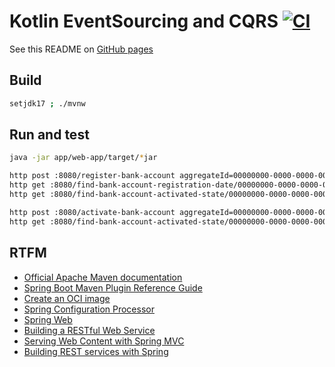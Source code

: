 # Kotlin EventSourcing and CQRS [![CI](https://github.com/daggerok/event-sourcing-and-cqrs-k/actions/workflows/ci.yaml/badge.svg)](https://github.com/daggerok/event-sourcing-and-cqrs-k/actions/workflows/ci.yaml)

See this README on [GitHub pages](https://daggerok.github.io/event-sourcing-and-cqrs-k/)

## Build

```bash
setjdk17 ; ./mvnw 
```

## Run and test

```bash
java -jar app/web-app/target/*jar

http post :8080/register-bank-account aggregateId=00000000-0000-0000-0000-000000000001 username=maksimko password=pwd
http get :8080/find-bank-account-registration-date/00000000-0000-0000-0000-000000000001
http get :8080/find-bank-account-activated-state/00000000-0000-0000-0000-000000000001

http post :8080/activate-bank-account aggregateId=00000000-0000-0000-0000-000000000001
http get :8080/find-bank-account-activated-state/00000000-0000-0000-0000-000000000001
```

## RTFM

* [Official Apache Maven documentation](https://maven.apache.org/guides/index.html)
* [Spring Boot Maven Plugin Reference Guide](https://docs.spring.io/spring-boot/docs/2.6.3/maven-plugin/reference/html/)
* [Create an OCI image](https://docs.spring.io/spring-boot/docs/2.6.3/maven-plugin/reference/html/#build-image)
* [Spring Configuration Processor](https://docs.spring.io/spring-boot/docs/2.6.3/reference/htmlsingle/#configuration-metadata-annotation-processor)
* [Spring Web](https://docs.spring.io/spring-boot/docs/2.6.3/reference/htmlsingle/#boot-features-developing-web-applications)
* [Building a RESTful Web Service](https://spring.io/guides/gs/rest-service/)
* [Serving Web Content with Spring MVC](https://spring.io/guides/gs/serving-web-content/)
* [Building REST services with Spring](https://spring.io/guides/tutorials/bookmarks/)
